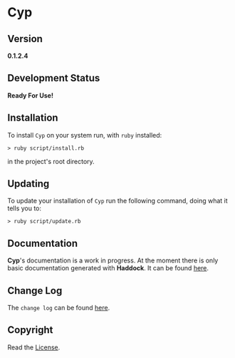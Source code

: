 # Cyp

## Version
**0.1.2.4**

## Development Status
**Ready For Use!**

## Installation
To install `Cyp`
on your system run,
with `ruby` installed:
```
> ruby script/install.rb
```
in the project's root
directory.

## Updating
To update your
installation of
`Cyp` run the
following command,
doing what it tells
you to:
```
> ruby script/update.rb
```

## Documentation
**Cyp**'s documentation
is a work in progress.
At the moment there is
only basic documentation
generated with **Haddock**.
It can be found [here](https://kove-w-o-salter.github.io/Cyp/index.html).

## Change Log
The `change log` can be
found [here](./ChangeLog.md).

## Copyright
Read the [License](./LICENSE).
